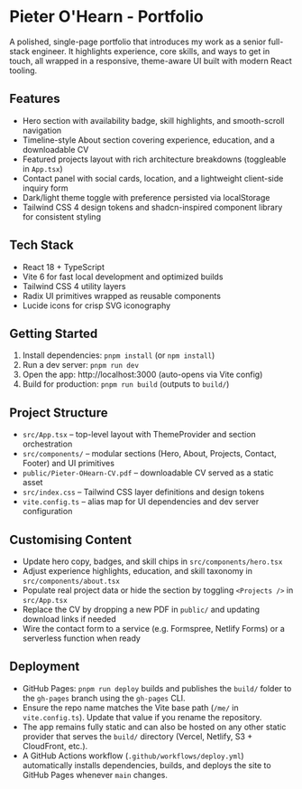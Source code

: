 # Pieter O'Hearn - Portfolio

A polished, single-page portfolio that introduces my work as a senior full-stack engineer. It highlights experience, core skills, and ways to get in touch, all wrapped in a responsive, theme-aware UI built with modern React tooling.

## Features
- Hero section with availability badge, skill highlights, and smooth-scroll navigation
- Timeline-style About section covering experience, education, and a downloadable CV
- Featured projects layout with rich architecture breakdowns (toggleable in `App.tsx`)
- Contact panel with social cards, location, and a lightweight client-side inquiry form
- Dark/light theme toggle with preference persisted via localStorage
- Tailwind CSS 4 design tokens and shadcn-inspired component library for consistent styling

## Tech Stack
- React 18 + TypeScript
- Vite 6 for fast local development and optimized builds
- Tailwind CSS 4 utility layers
- Radix UI primitives wrapped as reusable components
- Lucide icons for crisp SVG iconography

## Getting Started
1. Install dependencies: `pnpm install` (or `npm install`)
2. Run a dev server: `pnpm run dev`
3. Open the app: http://localhost:3000 (auto-opens via Vite config)
4. Build for production: `pnpm run build` (outputs to `build/`)

## Project Structure
- `src/App.tsx` – top-level layout with ThemeProvider and section orchestration
- `src/components/` – modular sections (Hero, About, Projects, Contact, Footer) and UI primitives
- `public/Pieter-OHearn-CV.pdf` – downloadable CV served as a static asset
- `src/index.css` – Tailwind CSS layer definitions and design tokens
- `vite.config.ts` – alias map for UI dependencies and dev server configuration

## Customising Content
- Update hero copy, badges, and skill chips in `src/components/hero.tsx`
- Adjust experience highlights, education, and skill taxonomy in `src/components/about.tsx`
- Populate real project data or hide the section by toggling `<Projects />` in `src/App.tsx`
- Replace the CV by dropping a new PDF in `public/` and updating download links if needed
- Wire the contact form to a service (e.g. Formspree, Netlify Forms) or a serverless function when ready

## Deployment
- GitHub Pages: `pnpm run deploy` builds and publishes the `build/` folder to the `gh-pages` branch using the `gh-pages` CLI.
- Ensure the repo name matches the Vite base path (`/me/` in `vite.config.ts`). Update that value if you rename the repository.
- The app remains fully static and can also be hosted on any other static provider that serves the `build/` directory (Vercel, Netlify, S3 + CloudFront, etc.).
- A GitHub Actions workflow (`.github/workflows/deploy.yml`) automatically installs dependencies, builds, and deploys the site to GitHub Pages whenever `main` changes.
